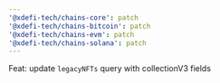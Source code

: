 ```yaml
---
'@xdefi-tech/chains-core': patch
'@xdefi-tech/chains-bitcoin': patch
'@xdefi-tech/chains-evm': patch
'@xdefi-tech/chains-solana': patch
---
```


Feat: update `legacyNFTs` query with collectionV3 fields
